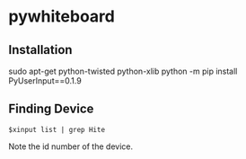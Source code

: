 # pywhiteboard

Installation
------------
sudo apt-get python-twisted python-xlib
python -m pip install PyUserInput==0.1.9

Finding Device
------------
```
$xinput list | grep Hite
```
Note the id number of the device.
